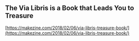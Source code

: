 ## The Via Libris is a Book that Leads You to Treasure
  
  [https://makezine.com/2018/02/06/via-libris-treasure-book/](https://makezine.com/2018/02/06/via-libris-treasure-book/)